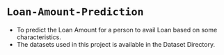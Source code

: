 # ```Loan-Amount-Prediction```
   - To predict the Loan Amount for a person to avail Loan based on some characteristics.
   - The datasets used in this project is available in the Dataset Directory.
